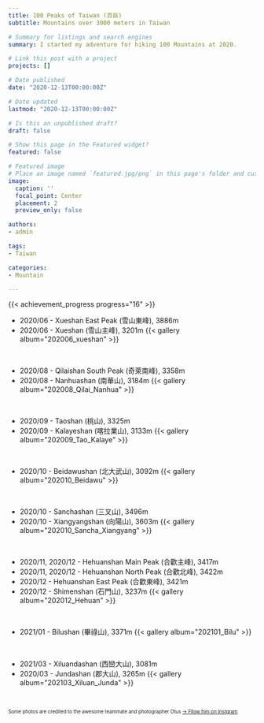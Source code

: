 ```yaml
---
title: 100 Peaks of Taiwan (百岳)
subtitle: Mountains over 3000 meters in Taiwan

# Summary for listings and search engines
summary: I started my adventure for hiking 100 Mountains at 2020.

# Link this post with a project
projects: []

# Date published
date: "2020-12-13T00:00:00Z"

# Date updated
lastmod: "2020-12-13T00:00:00Z"

# Is this an unpublished draft?
draft: false

# Show this page in the Featured widget?
featured: false

# Featured image
# Place an image named `featured.jpg/png` in this page's folder and customize its options here.
image:
  caption: ''
  focal_point: Center
  placement: 2
  preview_only: false

authors:
- admin

tags:
- Taiwan

categories:
- Mountain

---
```


{{< achievement_progress progress="16" >}}
<br />

* 2020/06 - Xueshan East Peak (雪山東峰), 3886m
* 2020/06 - Xueshan (雪山主峰), 3201m
{{< gallery album="202006_xueshan" >}}
<br />

* 2020/08 - Qilaishan South Peak (奇萊南峰), 3358m
* 2020/08 - Nanhuashan (南華山), 3184m
{{< gallery album="202008_Qilai_Nanhua" >}}
<br />

* 2020/09 - Taoshan (桃山), 3325m
* 2020/09 - Kalayeshan (喀拉業山), 3133m
{{< gallery album="202009_Tao_Kalaye" >}}
<br />

* 2020/10 - Beidawushan (北大武山), 3092m
{{< gallery album="202010_Beidawu" >}}
<br />

* 2020/10 - Sanchashan (三叉山), 3496m
* 2020/10 - Xiangyangshan (向陽山), 3603m
{{< gallery album="202010_Sancha_Xiangyang" >}}
<br />

* 2020/11, 2020/12 - Hehuanshan Main Peak (合歡主峰), 3417m
* 2020/11, 2020/12 - Hehuanshan North Peak (合歡北峰), 3422m
* 2020/12 - Hehuanshan East Peak (合歡東峰), 3421m
* 2020/12 - Shimenshan (石門山), 3237m
{{< gallery album="202012_Hehuan" >}}
<br />

* 2021/01 - Bilushan (畢祿山), 3371m
{{< gallery album="202101_Bilu" >}}
<br />

* 2021/03 - Xiluandashan (西巒大山), 3081m
* 2020/03 - Jundashan (郡大山), 3265m
{{< gallery album="202103_Xiluan_Junda" >}}
<br />

<sub><sup>Some photos are credited to the awesome teammate and photographer Otus [→ Fllow him on Instgram](https://www.instagram.com/otus_0623/)</sup></sub>
